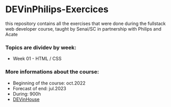 # DEVinPhilips-Exercices
this repository contains all the exercises that were done during the fullstack web developer course, taught by Senai/SC in partnership with Philips and Acate

### Topics are dividev by week:
- Week 01 - HTML / CSS



### More informations about the course:
- Beginning of the course: oct.2022
- Forecast of end: jul.2023
- During: 900h
- [DEVinHouse](https://devinhouse.tech/)